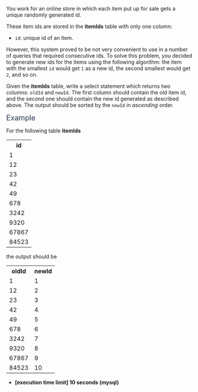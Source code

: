 <p>You work for an online store in which each item put up for sale gets a unique randomly generated id.</p>
<p>These item ids are stored in the <strong>itemIds</strong> table with only one column:</p>
<ul>
<li><code>id</code>: unique id of an item.</li>
</ul>
<p>However, this system proved to be not very convenient to use in a number of queries that required consecutive ids. To solve this problem, you decided to generate new ids for the items using the following algorithm: the item with the smallest <code>id</code> would get <code>1</code> as a new id, the second smallest would get <code>2</code>, and so on.</p>
<p>Given the <strong>itemIds</strong> table, write a select statement which returns two columns: <code>oldId</code> and <code>newId</code>. The first column should contain the old item id, and the second one should contain the new id generated as described above. The output should be sorted by the <code>newId</code> in <em>ascending</em> order.</p>
<p><span class="markdown--header" style="color:#2b3b52;font-size:1.4em">Example</span></p>
<p>For the following table <strong>itemIds</strong></p>
<table><tr>
</tr><tr>
<th>id</th>
</tr>
<td>1</td>

<tr>
<td>12</td>
</tr>
<tr>
<td>23</td>
</tr>
<tr>
<td>42</td>
</tr>
<tr>
<td>49</td>
</tr>
<tr>
<td>678</td>
</tr>
<tr>
<td>3242</td>
</tr>
<tr>
<td>9320</td>
</tr>
<tr>
<td>67867</td>
</tr>
<tr>
<td>84523</td>
</tr>
</table>
<p>the output should be</p>
<table><tr><th>oldId</th><th>newId</th></tr>
<tr>
  <td>1</td>
  <td>1</td>
</tr>
<tr>
  <td>12</td>
  <td>2</td>
</tr>
<tr>
  <td>23</td>
  <td>3</td>
</tr>
<tr>
  <td>42</td>
  <td>4</td>
</tr>
<tr>
  <td>49</td>
  <td>5</td>
</tr>
<tr>
  <td>678</td>
  <td>6</td>
</tr>
<tr>
  <td>3242</td>
  <td>7</td>
</tr>
<tr>
  <td>9320</td>
  <td>8</td>
</tr>
<tr>
  <td>67867</td>
  <td>9</td>
</tr>
<tr>
  <td>84523</td>
  <td>10</td>
</tr>
</table>
<ul>
<li><strong>[execution time limit] 10 seconds (mysql)</strong></li>
</ul>
